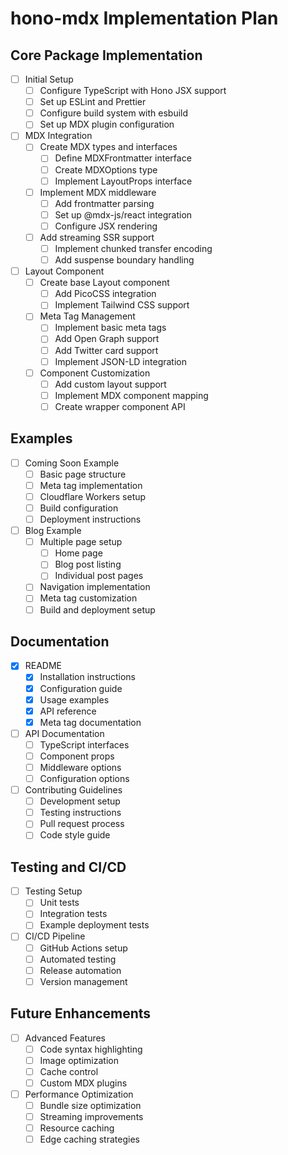 # hono-mdx Implementation Plan

## Core Package Implementation

- [ ] Initial Setup
  - [ ] Configure TypeScript with Hono JSX support
  - [ ] Set up ESLint and Prettier
  - [ ] Configure build system with esbuild
  - [ ] Set up MDX plugin configuration

- [ ] MDX Integration
  - [ ] Create MDX types and interfaces
    - [ ] Define MDXFrontmatter interface
    - [ ] Create MDXOptions type
    - [ ] Implement LayoutProps interface
  - [ ] Implement MDX middleware
    - [ ] Add frontmatter parsing
    - [ ] Set up @mdx-js/react integration
    - [ ] Configure JSX rendering
  - [ ] Add streaming SSR support
    - [ ] Implement chunked transfer encoding
    - [ ] Add suspense boundary handling

- [ ] Layout Component
  - [ ] Create base Layout component
    - [ ] Add PicoCSS integration
    - [ ] Implement Tailwind CSS support
  - [ ] Meta Tag Management
    - [ ] Implement basic meta tags
    - [ ] Add Open Graph support
    - [ ] Add Twitter card support
    - [ ] Implement JSON-LD integration
  - [ ] Component Customization
    - [ ] Add custom layout support
    - [ ] Implement MDX component mapping
    - [ ] Create wrapper component API

## Examples

- [ ] Coming Soon Example
  - [ ] Basic page structure
  - [ ] Meta tag implementation
  - [ ] Cloudflare Workers setup
  - [ ] Build configuration
  - [ ] Deployment instructions

- [ ] Blog Example
  - [ ] Multiple page setup
    - [ ] Home page
    - [ ] Blog post listing
    - [ ] Individual post pages
  - [ ] Navigation implementation
  - [ ] Meta tag customization
  - [ ] Build and deployment setup

## Documentation

- [x] README
  - [x] Installation instructions
  - [x] Configuration guide
  - [x] Usage examples
  - [x] API reference
  - [x] Meta tag documentation

- [ ] API Documentation
  - [ ] TypeScript interfaces
  - [ ] Component props
  - [ ] Middleware options
  - [ ] Configuration options

- [ ] Contributing Guidelines
  - [ ] Development setup
  - [ ] Testing instructions
  - [ ] Pull request process
  - [ ] Code style guide

## Testing and CI/CD

- [ ] Testing Setup
  - [ ] Unit tests
  - [ ] Integration tests
  - [ ] Example deployment tests

- [ ] CI/CD Pipeline
  - [ ] GitHub Actions setup
  - [ ] Automated testing
  - [ ] Release automation
  - [ ] Version management

## Future Enhancements

- [ ] Advanced Features
  - [ ] Code syntax highlighting
  - [ ] Image optimization
  - [ ] Cache control
  - [ ] Custom MDX plugins

- [ ] Performance Optimization
  - [ ] Bundle size optimization
  - [ ] Streaming improvements
  - [ ] Resource caching
  - [ ] Edge caching strategies
